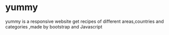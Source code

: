 # yummy
yummy is a responsive website get recipes of different areas,countries and categories ,made by bootstrap and Javascript 
